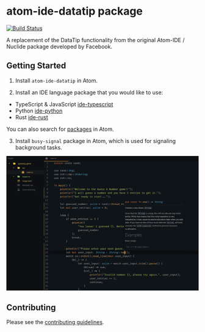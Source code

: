 # atom-ide-datatip package

[![Build Status](https://badgen.net/travis/atom-ide-community/atom-ide-datatip/master)](https://travis-ci.org/atom-ide-community/atom-ide-datatip)

A replacement of the DataTip functionality from the original Atom-IDE / Nuclide package developed by Facebook.

## Getting Started

1. Install `atom-ide-datatip` in Atom.

2. Install an IDE language package that you would like to use:
  * TypeScript & JavaScript [ide-typescript](https://atom.io/packages/ide-typescript)
  * Python [ide-python](https://atom.io/packages/ide-python)
  * Rust [ide-rust](hhttps://atom.io/packages/ide-rust)

  You can also search for [packages](https://atom.io/packages/search?q=IDE) in Atom.

3. Install `busy-signal` package in Atom, which is used for signaling background tasks.

![A screenshot of your package](screenshot.png)

## Contributing

Please see the [contributing guidelines](CONTRIBUTING.md).
